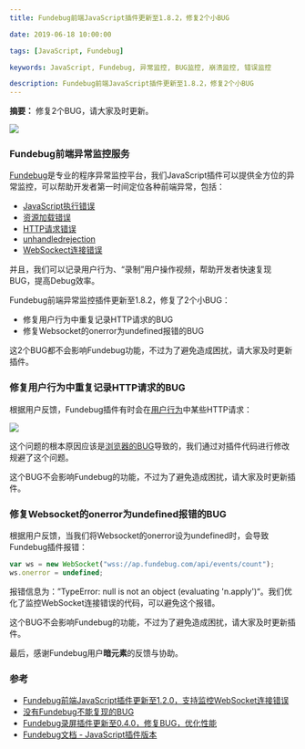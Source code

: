 ```yaml
---
title: Fundebug前端JavaScript插件更新至1.8.2，修复2个小BUG

date: 2019-06-18 10:00:00

tags: [JavaScript, Fundebug]

keywords: JavaScript, Fundebug, 异常监控, BUG监控, 崩溃监控, 错误监控

description: Fundebug前端JavaScript插件更新至1.8.2，修复2个小BUG
---
```


**摘要：** 修复2个BUG，请大家及时更新。

![](https://image.fundebug.com/2019-06-03-fundebug-javascript-upgrade.jpg)

<!-- more -->

### Fundebug前端异常监控服务

[Fundebug](https://www.fundebug.com/)是专业的程序异常监控平台，我们JavaScript插件可以提供全方位的异常监控，可以帮助开发者第一时间定位各种前端异常，包括：

- [JavaScript执行错误](https://docs.fundebug.com/notifier/javascript/type/javascript.html)
- [资源加载错误](https://docs.fundebug.com/notifier/javascript/type/resource.html)
- [HTTP请求错误](https://docs.fundebug.com/notifier/javascript/type/http.html)
- [unhandledrejection](https://docs.fundebug.com/notifier/javascript/type/unhandledrejection.html)
- [WebSockect连接错误](https://docs.fundebug.com/notifier/javascript/type/websocket.html)

并且，我们可以记录用户行为、“录制”用户操作视频，帮助开发者快速复现BUG，提高Debug效率。

Fundebug前端异常监控插件更新至1.8.2，修复了2个小BUG：

- 修复用户行为中重复记录HTTP请求的BUG
- 修复Websocket的onerror为undefined报错的BUG

这2个BUG都不会影响Fundebug功能，不过为了避免造成困扰，请大家及时更新插件。

### 修复用户行为中重复记录HTTP请求的BUG

根据用户反馈，Fundebug插件有时会在[用户行为](https://blog.fundebug.com/2017/09/14/fundebug-can-recurrent-all-bug/)中某些HTTP请求：

![](https://image.fundebug.com/2019-06-18-duplicate_http.png)

这个问题的根本原因应该是[浏览器的BUG](https://bugs.chromium.org/p/chromium/issues/detail?id=162837)导致的，我们通过对插件代码进行修改规避了这个问题。

这个BUG不会影响Fundebug的功能，不过为了避免造成困扰，请大家及时更新插件。

### 修复Websocket的onerror为undefined报错的BUG

根据用户反馈，当我们将Websocket的onerror设为undefined时，会导致Fundebug插件报错：

```javascript
var ws = new WebSocket("wss://ap.fundebug.com/api/events/count");
ws.onerror = undefined;
```

报错信息为：”TypeError: null is not an object (evaluating 'n.apply')“。我们优化了监控WebSocket连接错误的代码，可以避免这个报错。

这个BUG不会影响Fundebug的功能，不过为了避免造成困扰，请大家及时更新插件。

最后，感谢Fundebug用户**暗元素**的反馈与协助。

### 参考

- [Fundebug前端JavaScript插件更新至1.2.0，支持监控WebSocket连接错误](https://blog.fundebug.com/2018/08/21/fundebug-javascript-1-2-0/)
- [没有Fundebug不能复现的BUG](https://blog.fundebug.com/2017/09/14/fundebug-can-recurrent-all-bug/)
- [Fundebug录屏插件更新至0.4.0，修复BUG，优化性能](https://blog.fundebug.com/2019/05/26/fundebug-release-revideo-0-4-0/)
- [Fundebug文档 - JavaScript插件版本](https://docs.fundebug.com/notifier/javascript/version.html)









